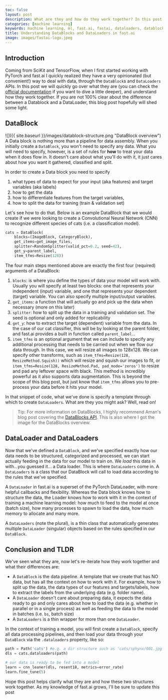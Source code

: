 ```yaml
---
toc: false
layout: post
description: What are they and how do they work together? In this post we will go over what DataBlocks and DataLoader(s) are at a high level, and explain how they work together in the context of building a Machine Learning model. 
categories: [machine learning]
keywords: machine learning, ml, fast.ai, fastai, dataloaders, datablocks, pytorch, data block, data loader
title: Understanding DataBlocks and DataLoaders in fast.ai
image: images/fastai-logo.jpeg
---
```


## Introduction

Coming from SciKit and TensorFlow, when I first started working with PyTorch and fast.ai I quickly realized they have a very opinionated (but convenient!) way to deal with data, through the `DataBlock`s and `DataLoaders` APIs. In this post we will quickly go over what they are (you can check the [official documentation](https://docs.fast.ai/data.load.html) if you want to dive a little deeper), and understand how they work together. If you are not 100% clear about the difference between a Datablock and a DataLoader, this blog post hopefully will shed some light.

## DataBlock

![]({{ site.baseurl }}/images/datablock-structure.png "DataBlock overview")
A Data block is nothing more than a pipeline for data assembly. When you initially create a `DataBlock`, you won't need to specify any data. What you will need to specify, however, is a set of rules for **how** to treat your data when it does flow in. It doesn't care about what you'll do with it, it just cares about how you want it gathered, classified and split.

In order to create a Data block you need to specify
1. what types of data to expect for your input (aka features) and target variables (aka labels)
1. how to get the data
1. how to differentiate features from the target variables, 
1. how to split the data for training (train & validation set)

Let's see how to do that. Below is an example DataBlock that we would create if we were looking to create a Convolutional Neural Network (CNN) to recognize different species of cats (i.e. a classification model).

```python
cats = DataBlock(
    blocks=(ImageBlock, CategoryBlock), 
    get_items=get_image_files, 
    splitter=RandomSplitter(valid_pct=0.2, seed=42),
    get_y=parent_label,
    item_tfms=Resize(128))
```

The four main steps mentioned above are exactly the first four (required) arguments of a DataBlock:
1. `blocks`: is where you define the types of data your model will work with. Usually you will specify at least two blocks: one that represents your independent (input) variable, and one that represents your dependent (target) variable. You can also specify multiple input/output variables.
1. `get_items`: a function that will actually go and pick up the data when necessary (more on this later)
1. `splitter`: how to split up the data in a training and validation set. The seed is optional and only added for replicability
1. `get_y`: how to extract the target (dependent) variable from the data. In the case of our cat classifier, this will be by looking at the parent folder, and fast.ai provides a built in function called `parent_label.`.
1. `item_tfms` is an optional argument that we can include to specify any additional processing that needs to be carried out when we flow our data through. In this case, we will resize all images to 128x128. We can specify other transforms, such as `item_tfms=Resize(128, ResizeMethod.Squish))` which will resize and squish our images to fit, or `item_tfms=Resize(128, ResizeMethod.Pad, pad_mode='zeros')` to resize and pad any leftover space with black. This method is incredibly powerful as it also supports data augmentation. This is beyond the scope of this blog post, but just know that `item_tfms` allows you to pre-process your data before it hits your model.

In that snippet of code, what we've done is specify a template through which to create `DataLoaders`. What are they you might ask? Well, read on!

>Tip: For more information on DataBlocks, I highly recommend Aman's blog post covering the [DataBlocks API](https://medium.com/@amaarora/fastai-v2-datablocks-api-code-overview-a-gentle-introduction-60338a6c9aa). This is also where I got the image for the DataBlocks overview.

## DataLoader and DataLoaders

Now that we've defined a `DataBlock`, and we've specified exactly how our data needs to be structured, categorized and processed, we can start actually feeding in the data for our model to train on. We _load_ this data in with...you guessed it... a Data loader. This is where `DataLoaders` come in. A `DataLoaders` is a class that our DataBlock will call to load data according to the rules that we've specified. 

A `DataLoader` in fast.ai is a superset of the PyTorch DataLoader, with more helpful callbacks and flexibility. Whereas the Data block knows how to structure the data, the Loader knows how to work with it in the context of training a machine learning model: how much to feed to the model at once (batch size), how many processes to spawn to load the data, how much memory to allocate and many more.

A `DataLoaders` (note the plural), is a thin class that automatically generates multiple `DataLoader` (singular) objects based on the rules specified in our `DataBlock`.

## Conclusion and TLDR

We've seen what they are, now let's re-iterate how they work together and what their differences are:
- A `DataBlock` is the data pipeline. A template that we create that has NO data, but has all the context on how to work with it. For example, how to split up the data, the data types of our features and targets/labels, how to extract the labels from the underlying data (e.g. folder name).
- A `DataLoader` doesn't care about preparing data, it expects the data ready to go and only cares about how to load the data (e.g. whether in parallel or in a single process) as well as feeding the data to the model in batches (i.e. `bs`, batch size)
- A `DataLoaders` is a thin wrapper for more than one `DataLoader`.

In the context of training a model, you will first create a `DataBlock`, specify all data processing pipelines, and then load your data through your `DataBlock` via the `.dataloaders` property, like so:

```python
path = Path('cats') #e.g. a dir structure such as 'cats/sphynx/001.jpg'
dls = cats.dataloaders(path) 

# our data is ready to be fed into a model
learn = cnn_leaner(dls, resent18, metrics=error_rate)
learn.fine_tune(5)
```

Hope this post helps clarify what they are and how these two structures work together. As my knowledge of fast.ai grows, I'll be sure to update this post 
